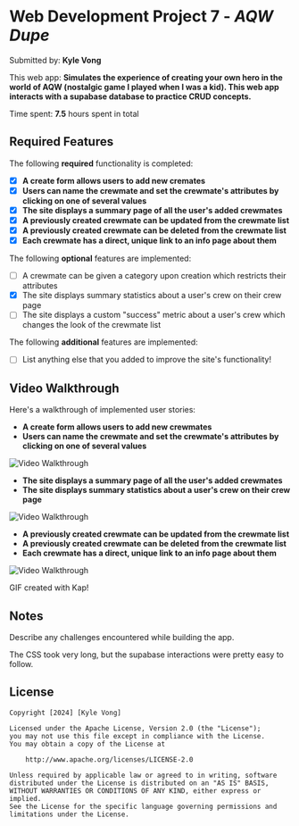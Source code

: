 # Web Development Project 7 - *AQW Dupe*

Submitted by: **Kyle Vong**

This web app: **Simulates the experience of creating your own hero in the world of AQW (nostalgic game I played when I was a kid). This web app interacts with a supabase database to practice CRUD concepts.**

Time spent: **7.5** hours spent in total

## Required Features

The following **required** functionality is completed:

- [X] **A create form allows users to add new cremates**
- [X] **Users can name the crewmate and set the crewmate's attributes by clicking on one of several values**
- [X] **The site displays a summary page of all the user's added crewmates**
- [X] **A previously created crewmate can be updated from the crewmate list**
- [X] **A previously created crewmate can be deleted from the crewmate list**
- [X] **Each crewmate has a direct, unique link to an info page about them**

The following **optional** features are implemented:

- [ ] A crewmate can be given a category upon creation which restricts their attributes
- [X] The site displays summary statistics about a user's crew on their crew page 
- [ ] The site displays a custom "success" metric about a user's crew which changes the look of the crewmate list

The following **additional** features are implemented:

* [ ] List anything else that you added to improve the site's functionality!

## Video Walkthrough

Here's a walkthrough of implemented user stories:

 - **A create form allows users to add new crewmates**
 - **Users can name the crewmate and set the crewmate's attributes by clicking on one of several values**
<img src='https://i.imgur.com/o2AJbX5.gif' title='Video Walkthrough' width='' alt='Video Walkthrough' />

- **The site displays a summary page of all the user's added crewmates**
- **The site displays summary statistics about a user's crew on their crew page** 
<img src='https://i.imgur.com/BInJJKX.gif' title='Video Walkthrough' width='' alt='Video Walkthrough' />

- **A previously created crewmate can be updated from the crewmate list**
- **A previously created crewmate can be deleted from the crewmate list**
- **Each crewmate has a direct, unique link to an info page about them**
<img src='https://i.imgur.com/WAW37V9.gif' title='Video Walkthrough' width='' alt='Video Walkthrough' />


<!-- Replace this with whatever GIF tool you used! -->
GIF created with Kap!  
<!-- Recommended tools:
[Kap](https://getkap.co/) for macOS
[ScreenToGif](https://www.screentogif.com/) for Windows
[peek](https://github.com/phw/peek) for Linux. -->

## Notes

Describe any challenges encountered while building the app.

The CSS took very long, but the supabase interactions were pretty easy to follow.

## License

    Copyright [2024] [Kyle Vong]

    Licensed under the Apache License, Version 2.0 (the "License");
    you may not use this file except in compliance with the License.
    You may obtain a copy of the License at

        http://www.apache.org/licenses/LICENSE-2.0

    Unless required by applicable law or agreed to in writing, software
    distributed under the License is distributed on an "AS IS" BASIS,
    WITHOUT WARRANTIES OR CONDITIONS OF ANY KIND, either express or implied.
    See the License for the specific language governing permissions and
    limitations under the License.

